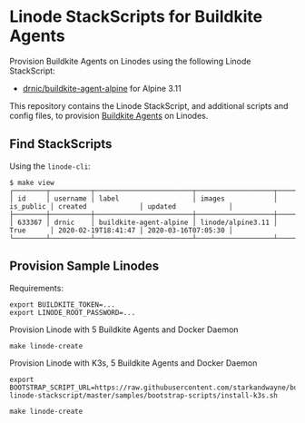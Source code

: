 # Linode StackScripts for Buildkite Agents

Provision Buildkite Agents on Linodes using the following Linode StackScript:

* [drnic/buildkite-agent-alpine](https://cloud.linode.com/stackscripts/633367) for Alpine 3.11

This repository contains the Linode StackScript, and additional scripts and config files, to provision [Buildkite Agents](https://buildkite.com/agent) on Linodes.

## Find StackScripts

Using the `linode-cli`:

```plain
$ make view
┌────────┬──────────┬────────────────────────┬───────────────────┬───────────┬─────────────────────┬─────────────────────┐
│ id     │ username │ label                  │ images            │ is_public │ created             │ updated             │
├────────┼──────────┼────────────────────────┼───────────────────┼───────────┼─────────────────────┼─────────────────────┤
│ 633367 │ drnic    │ buildkite-agent-alpine │ linode/alpine3.11 │ True      │ 2020-02-19T18:41:47 │ 2020-03-16T07:05:30 │
└────────┴──────────┴────────────────────────┴───────────────────┴───────────┴─────────────────────┴─────────────────────┘
```

## Provision Sample Linodes

Requirements:

```plain
export BUILDKITE_TOKEN=...
export LINODE_ROOT_PASSWORD=...
```

Provision Linode with 5 Buildkite Agents and Docker Daemon

```plain
make linode-create
```

Provision Linode with K3s, 5 Buildkite Agents and Docker Daemon

```plain
export BOOTSTRAP_SCRIPT_URL=https://raw.githubusercontent.com/starkandwayne/buildkite-linode-stackscript/master/samples/bootstrap-scripts/install-k3s.sh

make linode-create
```
